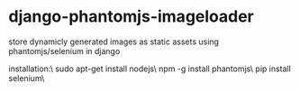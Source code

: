 django-phantomjs-imageloader
============================

store dynamicly generated images as static assets using phantomjs/selenium in django

installation:\\
sudo apt-get install nodejs\\
npm -g install phantomjs\\
pip install selenium\\


